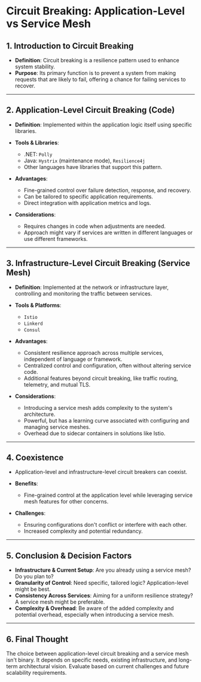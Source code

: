 # Circuit Breaking: Application-Level vs Service Mesh

## 1. Introduction to Circuit Breaking

- **Definition**: Circuit breaking is a resilience pattern used to enhance system stability.
- **Purpose**: Its primary function is to prevent a system from making requests that are likely to fail, offering a chance for failing services to recover.

---

## 2. Application-Level Circuit Breaking (Code)

- **Definition**: Implemented within the application logic itself using specific libraries.

- **Tools & Libraries**:
    - .NET: `Polly`
    - Java: `Hystrix` (maintenance mode), `Resilience4j`
    - Other languages have libraries that support this pattern.

- **Advantages**:
    - Fine-grained control over failure detection, response, and recovery.
    - Can be tailored to specific application requirements.
    - Direct integration with application metrics and logs.

- **Considerations**:
    - Requires changes in code when adjustments are needed.
    - Approach might vary if services are written in different languages or use different frameworks.

---

## 3. Infrastructure-Level Circuit Breaking (Service Mesh)

- **Definition**: Implemented at the network or infrastructure layer, controlling and monitoring the traffic between services.

- **Tools & Platforms**:
    - `Istio`
    - `Linkerd`
    - `Consul`

- **Advantages**:
    - Consistent resilience approach across multiple services, independent of language or framework.
    - Centralized control and configuration, often without altering service code.
    - Additional features beyond circuit breaking, like traffic routing, telemetry, and mutual TLS.

- **Considerations**:
    - Introducing a service mesh adds complexity to the system's architecture.
    - Powerful, but has a learning curve associated with configuring and managing service meshes.
    - Overhead due to sidecar containers in solutions like Istio.

---

## 4. Coexistence

- Application-level and infrastructure-level circuit breakers can coexist.

- **Benefits**:
    - Fine-grained control at the application level while leveraging service mesh features for other concerns.

- **Challenges**:
    - Ensuring configurations don't conflict or interfere with each other.
    - Increased complexity and potential redundancy.

---

## 5. Conclusion & Decision Factors

- **Infrastructure & Current Setup**: Are you already using a service mesh? Do you plan to?
- **Granularity of Control**: Need specific, tailored logic? Application-level might be best.
- **Consistency Across Services**: Aiming for a uniform resilience strategy? A service mesh might be preferable.
- **Complexity & Overhead**: Be aware of the added complexity and potential overhead, especially when introducing a service mesh.

---

## 6. Final Thought

The choice between application-level circuit breaking and a service mesh isn't binary. It depends on specific needs, existing infrastructure, and long-term architectural vision. Evaluate based on current challenges and future scalability requirements.
